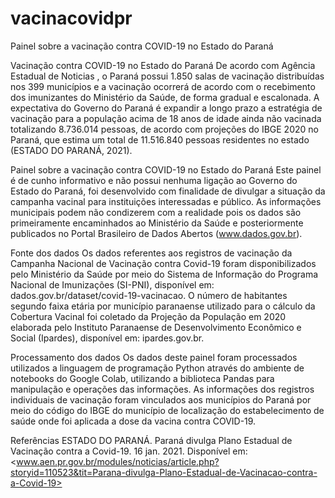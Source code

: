 # vacinacovidpr

Painel sobre a vacinação contra COVID-19 no Estado do Paraná

Vacinação contra COVID-19 no Estado do Paraná
De acordo com Agência Estadual de Noticias , o Paraná possui 1.850 salas de vacinação distribuídas nos 399 municípios e a vacinação ocorrerá de acordo com o recebimento dos imunizantes do Ministério da Saúde, de forma gradual e escalonada. A expectativa do Governo do Paraná é expandir a longo prazo a estratégia de vacinação para a população acima de 18 anos de idade ainda não vacinada totalizando 8.736.014 pessoas, de acordo com projeções do IBGE 2020 no Paraná, que estima um total de 11.516.840 pessoas residentes no estado (ESTADO DO PARANÁ, 2021).

Painel sobre a vacinação contra COVID-19 no Estado do Paraná
Este painel é de cunho informativo e não possui nenhuma ligação ao Governo do Estado do Paraná, foi desenvolvido com finalidade de divulgar a situação da campanha vacinal para instituições interessadas e público. As informações municipais podem não condizerem com a realidade pois os dados são primeiramente encaminhados ao Ministério da Saúde e posteriormente publicados no Portal Brasileiro de Dados Abertos (www.dados.gov.br).

Fonte dos dados
Os dados referentes aos registros de vacinação da Campanha Nacional de Vacinação contra Covid-19 foram disponibilizados pelo Ministério da Saúde por meio do Sistema de Informação do Programa Nacional de Imunizações (SI-PNI), disponível em: dados.gov.br/dataset/covid-19-vacinacao.
O número de habitantes segundo faixa etária por município paranaense utilizado para o cálculo da Cobertura Vacinal foi coletado da Projeção da População em 2020 elaborada pelo Instituto Paranaense de Desenvolvimento Econômico e Social (Ipardes), disponível em: ipardes.gov.br.

Processamento dos dados
Os dados deste painel foram processados utilizados a linguagem de programação Python através do ambiente de notebooks do Google Colab, utilizando a biblioteca Pandas para manipulação e operações das informações. As informações dos registros individuais de vacinação foram vinculados aos municípios do Paraná por meio do código do IBGE do município de localização do estabelecimento de saúde onde foi aplicada a dose da vacina contra COVID-19.

Referências
ESTADO DO PARANÁ. Paraná divulga Plano Estadual de Vacinação contra a Covid-19. 16 jan. 2021. Disponível em: <www.aen.pr.gov.br/modules/noticias/article.php?storyid=110523&tit=Parana-divulga-Plano-Estadual-de-Vacinacao-contra-a-Covid-19>
